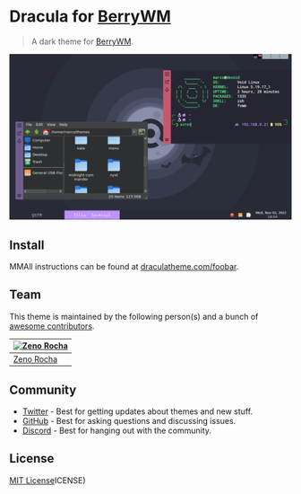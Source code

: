 # Dracula for [BerryWM](https://foobar.com)

> A dark theme for [BerryWM](https://foobar.com). 

![Screenshot](./screenshot.png)

## Install

MMAll instructions can be found at [draculatheme.com/foobar](https://draculatheme.com/foobar).

## Team

This theme is maintained by the following person(s) and a bunch of [awesome contributors](https://github.com/dracula/foobar/graphs/contributors).

| [![Zeno Rocha](https://github.com/zenorocha.png?size=100)](https://github.com/zenorocha) |
| ---------------------------------------------------------------------------------------- |
| [Zeno Rocha](https://github.com/zenorocha)                                               |

## Community

- [Twitter](https://twitter.com/draculatheme) - Best for getting updates about themes and new stuff.
- [GitHub](https://github.com/dracula/dracula-theme/discussions) - Best for asking questions and discussing issues.
- [Discord](https://draculatheme.com/discord-invite) - Best for hanging out with the community.

## License

[MIT License](./LICENSE)ICENSE)